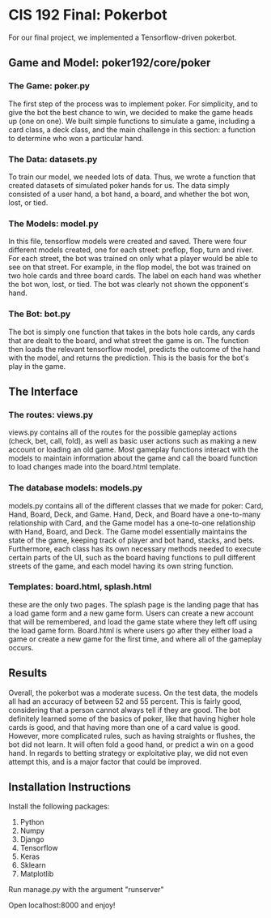 # CIS 192 Final: Pokerbot
For our final project, we implemented a Tensorflow-driven pokerbot. 
## Game and Model: poker192/core/poker
### The Game: poker.py
The first step of the process was to implement poker. For simplicity, and to give the bot the best chance to win, we decided to make the game heads up (one on one). We built simple functions to simulate a game, including a card class, a deck class, and the main challenge in this section: a function to determine who won a particular hand.  
### The Data: datasets.py
To train our model, we needed lots of data. Thus, we wrote a function that created datasets of simulated poker hands for us. The data simply consisted of a user hand, a bot hand, a board, and whether the bot won, lost, or tied. 
### The Models: model.py
In this file, tensorflow models were created and saved. There were four different models created, one for each street: preflop, flop, turn and river. For each street, the bot was trained on only what a player would be able to see on that street. For example, in the flop model, the bot was trained on two hole cards and three board cards. The label on each hand was whether the bot won, lost, or tied. The bot was clearly not shown the opponent's hand. 
### The Bot: bot.py
The bot is simply one function that takes in the bots hole cards, any cards that are dealt to the board, and what street the game is on. The function then loads the relevant tensorflow model, predicts the outcome of the hand with the model, and returns the prediction. This is the basis for the bot's play in the game.  

## The Interface
### The routes: views.py
views.py contains all of the routes for the possible gameplay actions (check, bet, call,
fold), as well as basic user actions such as making a new account or loading an old game.
Most gameplay functions interact with the models to maintain information about the game 
and call the board function to load changes made into the board.html template. 

### The database models: models.py
models.py contains all of the different classes that we made for poker: Card, Hand, Board,
Deck, and Game. Hand, Deck, and Board have a one-to-many relationship with Card, and the 
Game model has a one-to-one relationship with Hand, Board, and Deck. The Game model 
essentially maintains the state of the game, keeping track of player and bot hand, stacks,
and bets. Furthermore, each class has its own necessary methods needed to execute
certain parts of the UI, such as the board having functions to pull different streets
of the game, and each model having its own string function. 

### Templates: board.html, splash.html
these are the only two pages. The splash page is the landing page that has a load game
form and a new game form. Users can create a new account that will be remembered, and
load the game state where they left off using the load game form. Board.html is where
users go after they either load a game or create a new game for the first time, and
where all of the gameplay occurs.

## Results
Overall, the pokerbot was a moderate sucess. On the test data, the models all had an accuracy of between 52 and 55 percent. This is fairly good, considering that a person cannot always tell if they are good. The bot definitely learned some of the basics of poker, like that having higher hole cards is good, and that having more than one of a card value is good. However, more complicated rules, such as having straights or flushes, the bot did not learn. It will often fold a good hand, or predict a win on a good hand. In regards to betting strategy or exploitative play, we did not even attempt this, and is a major factor that could be improved. 

## Installation Instructions
Install the following packages: 
1. Python
2. Numpy
3. Django
4. Tensorflow
5. Keras
6. Sklearn
7. Matplotlib

Run manage.py with the argument "runserver"

Open localhost:8000 and enjoy!